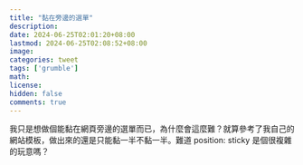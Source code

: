 ```yaml
---
title: "黏在旁邊的選單"
description: 
date: 2024-06-25T02:01:20+08:00
lastmod: 2024-06-25T02:08:52+08:00
image: 
categories: tweet
tags: ['grumble']
math: 
license: 
hidden: false
comments: true
---
```


我只是想做個能黏在網頁旁邊的選單而已，為什麼會這麼難？就算參考了我自己的網站模板，做出來的還是只能黏一半不黏一半。難道 position: sticky 是個很複雜的玩意嗎？


